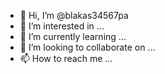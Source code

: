 - 👋 Hi, I’m @blakas34567pa
- 👀 I’m interested in ...
- 🌱 I’m currently learning ...
- 💞️ I’m looking to collaborate on ...
- 📫 How to reach me ...

<!---
blakas34567pa/blakas34567pa is a ✨ special ✨ repository because its `README.md` (this file) appears on your GitHub profile.
You can click the Preview link to take a look at your changes.
--->
